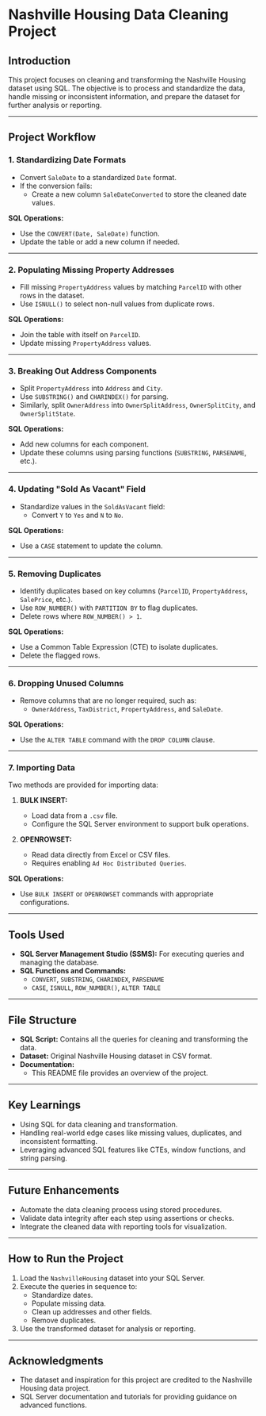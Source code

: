 
# Nashville Housing Data Cleaning Project

## **Introduction**
This project focuses on cleaning and transforming the Nashville Housing dataset using SQL. The objective is to process and standardize the data, handle missing or inconsistent information, and prepare the dataset for further analysis or reporting. 

---

## **Project Workflow**

### **1. Standardizing Date Formats**
- Convert `SaleDate` to a standardized `Date` format.
- If the conversion fails:
  - Create a new column `SaleDateConverted` to store the cleaned date values.
  
**SQL Operations:**
- Use the `CONVERT(Date, SaleDate)` function.
- Update the table or add a new column if needed.

---

### **2. Populating Missing Property Addresses**
- Fill missing `PropertyAddress` values by matching `ParcelID` with other rows in the dataset.
- Use `ISNULL()` to select non-null values from duplicate rows.

**SQL Operations:**
- Join the table with itself on `ParcelID`.
- Update missing `PropertyAddress` values.

---

### **3. Breaking Out Address Components**
- Split `PropertyAddress` into `Address` and `City`.
- Use `SUBSTRING()` and `CHARINDEX()` for parsing.
- Similarly, split `OwnerAddress` into `OwnerSplitAddress`, `OwnerSplitCity`, and `OwnerSplitState`.

**SQL Operations:**
- Add new columns for each component.
- Update these columns using parsing functions (`SUBSTRING`, `PARSENAME`, etc.).

---

### **4. Updating "Sold As Vacant" Field**
- Standardize values in the `SoldAsVacant` field:
  - Convert `Y` to `Yes` and `N` to `No`.

**SQL Operations:**
- Use a `CASE` statement to update the column.

---

### **5. Removing Duplicates**
- Identify duplicates based on key columns (`ParcelID`, `PropertyAddress`, `SalePrice`, etc.).
- Use `ROW_NUMBER()` with `PARTITION BY` to flag duplicates.
- Delete rows where `ROW_NUMBER() > 1`.

**SQL Operations:**
- Use a Common Table Expression (CTE) to isolate duplicates.
- Delete the flagged rows.

---

### **6. Dropping Unused Columns**
- Remove columns that are no longer required, such as:
  - `OwnerAddress`, `TaxDistrict`, `PropertyAddress`, and `SaleDate`.

**SQL Operations:**
- Use the `ALTER TABLE` command with the `DROP COLUMN` clause.

---

### **7. Importing Data**
Two methods are provided for importing data:
1. **BULK INSERT:**
   - Load data from a `.csv` file.
   - Configure the SQL Server environment to support bulk operations.

2. **OPENROWSET:**
   - Read data directly from Excel or CSV files.
   - Requires enabling `Ad Hoc Distributed Queries`.

**SQL Operations:**
- Use `BULK INSERT` or `OPENROWSET` commands with appropriate configurations.

---

## **Tools Used**
- **SQL Server Management Studio (SSMS):** For executing queries and managing the database.
- **SQL Functions and Commands:**
  - `CONVERT`, `SUBSTRING`, `CHARINDEX`, `PARSENAME`
  - `CASE`, `ISNULL`, `ROW_NUMBER()`, `ALTER TABLE`

---

## **File Structure**
- **SQL Script:** Contains all the queries for cleaning and transforming the data.
- **Dataset:** Original Nashville Housing dataset in CSV format.
- **Documentation:**
  - This README file provides an overview of the project.

---

## **Key Learnings**
- Using SQL for data cleaning and transformation.
- Handling real-world edge cases like missing values, duplicates, and inconsistent formatting.
- Leveraging advanced SQL features like CTEs, window functions, and string parsing.

---

## **Future Enhancements**
- Automate the data cleaning process using stored procedures.
- Validate data integrity after each step using assertions or checks.
- Integrate the cleaned data with reporting tools for visualization.

---

## **How to Run the Project**
1. Load the `NashvilleHousing` dataset into your SQL Server.
2. Execute the queries in sequence to:
   - Standardize dates.
   - Populate missing data.
   - Clean up addresses and other fields.
   - Remove duplicates.
3. Use the transformed dataset for analysis or reporting.

--- 

## **Acknowledgments**
- The dataset and inspiration for this project are credited to the Nashville Housing data project.
- SQL Server documentation and tutorials for providing guidance on advanced functions.
